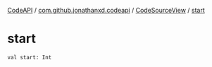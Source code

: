 [CodeAPI](../../index.md) / [com.github.jonathanxd.codeapi](../index.md) / [CodeSourceView](index.md) / [start](.)

# start

`val start: Int`